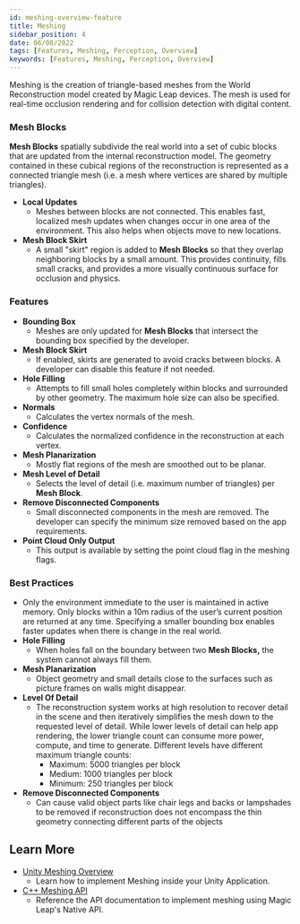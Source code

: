 ```yaml
---
id: meshing-overview-feature
title: Meshing
sidebar_position: 4
date: 06/08/2022
tags: [Features, Meshing, Perception, Overview]
keywords: [Features, Meshing, Perception, Overview]
---
```


Meshing is the creation of triangle-based meshes from the World Reconstruction model created by Magic Leap devices. The mesh is used for real-time occlusion rendering and for collision detection with digital content.

### Mesh Blocks

**Mesh Blocks**  spatially subdivide the real world into a set of cubic blocks that are updated from the internal reconstruction model. The geometry contained in these cubical regions of the reconstruction is represented as a connected triangle mesh (i.e. a mesh where vertices are shared by multiple triangles).

- **Local Updates**
  - Meshes between blocks are not connected. This enables fast, localized mesh updates when changes occur in one area of the environment. This also helps when objects move to new locations.
- **Mesh Block Skirt**
  - A small "skirt" region is added to **Mesh Blocks** so that they overlap neighboring blocks by a small amount. This provides continuity, fills small cracks, and provides a more visually continuous surface for occlusion and physics.

### Features

- **Bounding Box**
  - Meshes are only updated for **Mesh Blocks** that intersect the bounding box specified by the developer.
- **Mesh Block Skirt**
  - If enabled, skirts are generated to avoid cracks between blocks. A developer can disable this feature if not needed.
- **Hole Filling**
  - Attempts to fill small holes completely within blocks and surrounded by other geometry. The maximum hole size can also be specified.
- **Normals**
  - Calculates the vertex normals of the mesh.
- **Confidence**
  - Calculates the normalized confidence in the reconstruction at each vertex.
- **Mesh Planarization**
  - Mostly flat regions of the mesh are smoothed out to be planar.
- **Mesh Level of Detail**
  - Selects the level of detail (i.e. maximum number of triangles) per **Mesh Block**.
- **Remove Disconnected Components**
  - Small disconnected components in the mesh are removed. The developer can specify the minimum size removed based on the app requirements.
- **Point Cloud Only Output**
  - This output is available by setting the point cloud flag in the meshing flags.

### Best Practices

- Only the environment immediate to the user is maintained in active memory. Only blocks within a 10m radius of the user’s current position are returned at any time. Specifying a smaller bounding box enables faster updates when there is change in the real world.
- **Hole Filling**
  - When holes fall on the boundary between two **Mesh Blocks,** the system cannot always fill them.
- **Mesh Planarization**
  - Object geometry and small details close to the surfaces such as picture frames on walls might disappear.
- **Level Of Detail**
  - The reconstruction system works at high resolution to recover detail in the scene and then iteratively simplifies the mesh down to the requested level of detail. While lower levels of detail can help app rendering, the lower triangle count can consume more power, compute, and time to generate. Different levels have different maximum triangle counts:
    - Maximum: 5000 triangles per block
    - Medium: 1000 triangles per block
    - Minimum: 250 triangles per block
- **Remove Disconnected Components**
  - Can cause valid object parts like chair legs and backs or lampshades to be removed if reconstruction does not encompass the thin geometry connecting different parts of the objects

## Learn More

- [Unity Meshing Overview](/versioned_docs/version-1.1.0-dev2/guides/unity/perception/meshing/unity-meshing-overview.md)
  - Learn how to implement Meshing inside your Unity Application.
- [C++ Meshing API](docs/api-ref/api/Modules/group___meshing2/group___meshing2.md)
  - Reference the API documentation to implement meshing using Magic Leap's Native API.
